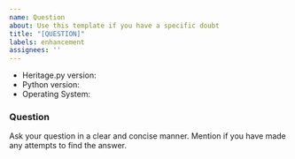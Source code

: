 ```yaml
---
name: Question
about: Use this template if you have a specific doubt
title: "[QUESTION]"
labels: enhancement
assignees: ''
---
```


* Heritage.py version:
* Python version:
* Operating System:

### Question

Ask your question in a clear and concise manner.
Mention if you have made any attempts to find the answer.

